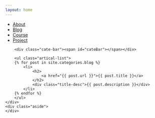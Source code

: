 ```yaml
---
layout: home
---
```


<div class="index-content blog">
    <div class="section">
        <ul class="artical-cate">
            <li><a href="/"><span>About</span></a></li>
            <li class="on"><a href="/blog"><span>Blog</span></a></li>
            <li><a href="/course"><span>Course</span></a></li>
            <li><a href="/project"><span>Project</span></a></li>
        </ul>

        <div class="cate-bar"><span id="cateBar"></span></div>

        <ul class="artical-list">
        {% for post in site.categories.blog %}
            <li>
                <h2>
                    <a href="{{ post.url }}">{{ post.title }}</a>
                </h2>
                <div class="title-desc">{{ post.description }}</div>
            </li>
        {% endfor %}
        </ul>
    </div>
    <div class="aside">
    </div>
</div>
